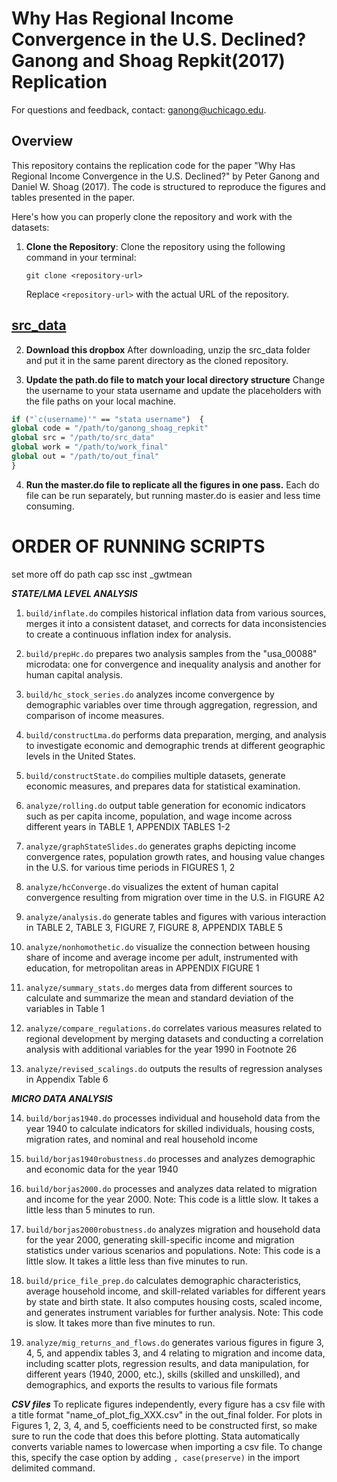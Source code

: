 # Why Has Regional Income Convergence in the U.S. Declined? Ganong and Shoag Repkit(2017) Replication

For questions and feedback, contact: ganong@uchicago.edu.

## Overview

This repository contains the replication code for the paper "Why Has Regional Income Convergence in the U.S. Declined?" by Peter Ganong and Daniel W. Shoag (2017). The code is structured to reproduce the figures and tables presented in the paper.


Here's how you can properly clone the repository and work with the datasets:

1. **Clone the Repository**:
   Clone the repository using the following command in your terminal:

   ```
   git clone <repository-url>
   ```

   Replace `<repository-url>` with the actual URL of the repository.


## [src_data](https://www.dropbox.com/sh/021z1nvxym2fmv1/AAA2Xz7UGdZ8CBEpihnbIyJPa?dl=0)
2. **Download this dropbox** 
After downloading, unzip the src_data folder and put it in the same parent directory as the cloned repository.

3. **Update the path.do file to match your local directory structure**
Change the username to your stata username and update the placeholders with the file paths on your local machine.

```stata
if ("`c(username)'" == "stata username")  {
global code = "/path/to/ganong_shoag_repkit"
global src = "/path/to/src_data"
global work = "/path/to/work_final"
global out = "/path/to/out_final"
}
```

4. **Run the master.do file to replicate all the figures in one pass.**
Each do file can be run separately, but running master.do is easier and less time consuming.


# ORDER OF RUNNING SCRIPTS

set more off
do path
cap ssc inst _gwtmean

***STATE/LMA LEVEL ANALYSIS***

1. `build/inflate.do` compiles historical inflation data from various sources, merges it into a consistent dataset, and corrects for data inconsistencies to create a continuous inflation index for analysis.

2. `build/prepHc.do` prepares two analysis samples from the "usa_00088" microdata: one for convergence and inequality analysis and another for human capital analysis.

3. `build/hc_stock_series.do` analyzes income convergence by demographic variables over time through aggregation, regression, and comparison of income measures.

4. `build/constructLma.do` performs data preparation, merging, and analysis to investigate economic and demographic trends at different geographic levels in the United States.

5. `build/constructState.do` compilies multiple datasets, generate economic measures, and prepares data for statistical examination.

6. `analyze/rolling.do` output table generation for economic indicators such as per capita income, population, and wage income across different years in TABLE 1, APPENDIX TABLES 1-2

7. `analyze/graphStateSlides.do` generates graphs depicting income convergence rates, population growth rates, and housing value changes in the U.S. for various time periods in FIGURES 1, 2

8. `analyze/hcConverge.do` visualizes the extent of human capital convergence resulting from migration over time in the U.S. in FIGURE A2

9. `analyze/analysis.do` generate tables and figures with various interaction in TABLE 2, TABLE 3, FIGURE 7, FIGURE 8, APPENDIX TABLE 5

10. `analyze/nonhomothetic.do` visualize the connection between housing share of income and average income per adult, instrumented with education, for metropolitan areas in APPENDIX FIGURE 1 

11. `analyze/summary_stats.do` merges data from different sources to calculate and summarize the mean and standard deviation of the variables in Table 1

12. `analyze/compare_regulations.do` correlates various measures related to regional development by merging datasets and conducting a correlation analysis with additional variables for the year 1990 in Footnote 26

13. `analyze/revised_scalings.do` outputs the results of regression analyses in Appendix Table 6

***MICRO DATA ANALYSIS***

14. `build/borjas1940.do` processes individual and household data from the year 1940 to calculate indicators for skilled individuals, housing costs, migration rates, and nominal and real household income

15. `build/borjas1940robustness.do` processes and analyzes demographic and economic data for the year 1940

16. `build/borjas2000.do` processes and analyzes data related to migration and income for the year 2000. Note: This code is a little slow. It takes a little less than 5 minutes to run.

17. `build/borjas2000robustness.do` analyzes migration and household data for the year 2000, generating skill-specific income and migration statistics under various scenarios and populations. Note: This code is a little slow. It takes a little less than five minutes to run.

18. `build/price_file_prep.do` calculates demographic characteristics, average household income, and skill-related variables for different years  by state and birth state. It also computes housing costs, scaled income, and generates instrument variables for further analysis. Note: This code is slow. It takes more than five minutes to run.

19. `analyze/mig_returns_and_flows.do` generates various figures in figure 3, 4, 5, and appendix tables 3, and 4 relating to migration and income data, including scatter plots, regression results, and data manipulation, for different years (1940, 2000, etc.), skills (skilled and unskilled), and demographics, and exports the results to various file formats

***CSV files***
To replicate figures independently, every figure has a csv file with a title format "name_of_plot_fig_XXX.csv" in the out_final folder. For plots in Figures 1, 2, 3, 4, and 5, coefficients need to be constructed first, so make sure to run the code that does this before plotting. Stata automatically converts variable names to lowercase when importing a csv file. To change this, specify the case option by adding `, case(preserve)` in the import delimited command.
